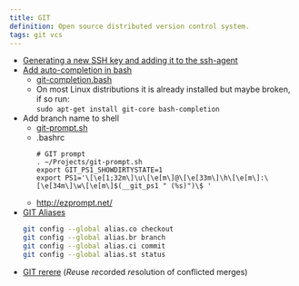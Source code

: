 ```yaml
---
title: GIT
definition: Open source distributed version control system.
tags: git vcs
---
```


- [Generating a new SSH key and adding it to the ssh-agent](https://help.github.com/en/articles/generating-a-new-ssh-key-and-adding-it-to-the-ssh-agent)
- [Add auto-completion in bash](https://git-scm.com/book/en/v2/Appendix-A:-Git-in-Other-Environments-Git-in-Bash)
  - [git-completion.bash](https://github.com/git/git/blob/master/contrib/completion/git-completion.bash)
  - On most Linux distributions it is already installed but maybe broken, if so
    run:  
    `sudo apt-get install git-core bash-completion`
- Add branch name to shell
  - [git-prompt.sh](https://github.com/git/git/blob/master/contrib/completion/git-prompt.sh)
  - .bashrc
    ```
    # GIT prompt
    . ~/Projects/git-prompt.sh
    export GIT_PS1_SHOWDIRTYSTATE=1
    export PS1='\[\e[1;32m\]\u\[\e[m\]@\[\e[33m\]\h\[\e[m\]:\[\e[34m\]\w\[\e[m\]$(__git_ps1 " (%s)")\$ '
    ```
  - http://ezprompt.net/
- [GIT Aliases](https://git-scm.com/book/en/v2/Git-Basics-Git-Aliases)
  ```bash
  git config --global alias.co checkout
  git config --global alias.br branch
  git config --global alias.ci commit
  git config --global alias.st status
  ```
- [GIT rerere](https://git-scm.com/docs/git-rerere) (*Re*use *re*corded
  *re*solution of conflicted merges)
